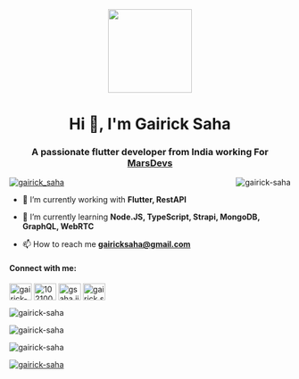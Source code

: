<center> <img align="center" src="https://www.google.com/u/2/ac/images/logo.gif?uid=115119925603540354080&service=google_gsuite" width=150/></center>

<h1 align="center">Hi 👋, I'm Gairick Saha</h1>
<h3 align="center">A passionate flutter developer from India working For <a href="https://www.marsdevs.com/">MarsDevs</a></h3>

<p >
  <a align="left" href="https://twitter.com/gairick_saha" target="blank"><img src="https://img.shields.io/twitter/follow/gairick_saha?logo=twitter&style=for-the-badge" alt="gairick_saha" /></a>
  <img align="right" src="https://komarev.com/ghpvc/?username=gairick-saha&label=Profile%20views&color=0e75b6&style=flat" alt="gairick-saha" /> 
</p>



- 🔭 I’m currently working with **Flutter, RestAPI**

- 🌱 I’m currently learning **Node.JS, TypeScript, Strapi, MongoDB, GraphQL, WebRTC**

- 📫 How to reach me **gairicksaha@gmail.com**

<h4 align="left">Connect with me:</h4>
<p align="left">
<a href="https://linkedin.com/in/gairick-s-3a276993" target="blank"><img align="center" src="https://raw.githubusercontent.com/rahuldkjain/github-profile-readme-generator/master/src/images/icons/Social/linked-in-alt.svg" alt="gairick-s-3a276993" height="30" width="40" /></a>
<a href="https://stackoverflow.com/users/10210042/gairick-saha" target="blank"><img align="center" src="https://raw.githubusercontent.com/rahuldkjain/github-profile-readme-generator/master/src/images/icons/Social/stack-overflow.svg" alt="10210042/gairick-saha" height="30" width="40" /></a>
<a href="https://fb.com/gsaha.jit" target="blank"><img align="center" src="https://raw.githubusercontent.com/rahuldkjain/github-profile-readme-generator/master/src/images/icons/Social/facebook.svg" alt="gsaha.jit" height="30" width="40" /></a>
<a href="https://instagram.com/gairick.saha" target="blank"><img align="center" src="https://raw.githubusercontent.com/rahuldkjain/github-profile-readme-generator/master/src/images/icons/Social/instagram.svg" alt="gairick.saha" height="30" width="40" /></a>
</p>


<p align="left">
  <img align="center" src="https://github-readme-stats.vercel.app/api/top-langs?username=gairick-saha&show_icons=true&locale=en&layout=compact" alt="gairick-saha" />
</p>

<p align="left">
  <img align="center" src="https://github-readme-stats.vercel.app/api?username=gairick-saha&show_icons=true&locale=en" alt="gairick-saha" />
</p>

<p align="left">
  <img align="center" src="https://github-readme-streak-stats.herokuapp.com/?user=gairick-saha&" alt="gairick-saha" />
  
</p>

<p align="left"> 
  <a href="https://github.com/ryo-ma/github-profile-trophy"><img align = "center" src="https://github-profile-trophy.vercel.app/?username=gairick-saha" alt="gairick-saha" />
  </a> 
</p>
